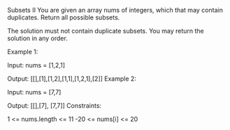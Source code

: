 Subsets II
You are given an array nums of integers, which that may contain duplicates. Return all possible subsets.

The solution must not contain duplicate subsets. You may return the solution in any order.

Example 1:

Input: nums = [1,2,1]

Output: [[],[1],[1,2],[1,1],[1,2,1],[2]]
Example 2:

Input: nums = [7,7]

Output: [[],[7], [7,7]]
Constraints:

1 <= nums.length <= 11
-20 <= nums[i] <= 20

